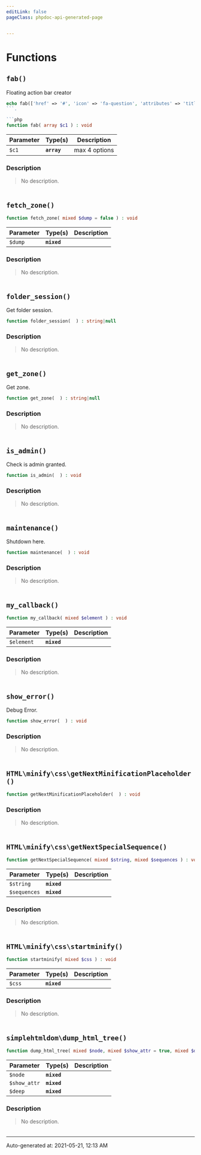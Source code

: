 ```yaml
---
editLink: false
pageClass: phpdoc-api-generated-page


---
```


# Functions

        
##  `fab()`    

Floating action bar creator
```php
echo fab(['href' => '#', 'icon' => 'fa-question', 'attributes' => 'title="#href" rel="nofollow"'], ['href' => '#user', 'icon' => 'fa-user', 'attributes' => 'title="#user" rel="nofollow"']);
```.

```php
function fab( array $c1 ) : void
```

| Parameter | Type(s) | Description |
|-----------|------|-------------|
| `$c1` | **`array`** | max 4 options |


### Description

> No description.

| | |
|:--------:| ----------- |


        
##  `fetch_zone()`    



```php
function fetch_zone( mixed $dump = false ) : void
```

| Parameter | Type(s) | Description |
|-----------|------|-------------|
| `$dump` <Badge text="optional" type="warn"/>| **`mixed`** |  |


### Description

> No description.

| | |
|:--------:| ----------- |


        
##  `folder_session()`    

Get folder session.

```php
function folder_session(  ) : string|null
```



### Description

> No description.

| | |
|:--------:| ----------- |


        
##  `get_zone()`    

Get zone.

```php
function get_zone(  ) : string|null
```



### Description

> No description.

| | |
|:--------:| ----------- |


        
##  `is_admin()`    

Check is admin granted.

```php
function is_admin(  ) : void
```



### Description

> No description.

| | |
|:--------:| ----------- |


        
##  `maintenance()`    

Shutdown here.

```php
function maintenance(  ) : void
```



### Description

> No description.

| | |
|:--------:| ----------- |


        
##  `my_callback()`    



```php
function my_callback( mixed $element ) : void
```

| Parameter | Type(s) | Description |
|-----------|------|-------------|
| `$element` | **`mixed`** |  |


### Description

> No description.

| | |
|:--------:| ----------- |


        
##  `show_error()`    

Debug Error.

```php
function show_error(  ) : void
```



### Description

> No description.

| | |
|:--------:| ----------- |


        
##  `HTML\minify\css\getNextMinificationPlaceholder()`    



```php
function getNextMinificationPlaceholder(  ) : void
```



### Description

> No description.

| | |
|:--------:| ----------- |


        
##  `HTML\minify\css\getNextSpecialSequence()`    



```php
function getNextSpecialSequence( mixed $string, mixed $sequences ) : void
```

| Parameter | Type(s) | Description |
|-----------|------|-------------|
| `$string` | **`mixed`** |  |
| `$sequences` | **`mixed`** |  |


### Description

> No description.

| | |
|:--------:| ----------- |


        
##  `HTML\minify\css\startminify()`    



```php
function startminify( mixed $css ) : void
```

| Parameter | Type(s) | Description |
|-----------|------|-------------|
| `$css` | **`mixed`** |  |


### Description

> No description.

| | |
|:--------:| ----------- |


        
##  `simplehtmldom\dump_html_tree()`    



```php
function dump_html_tree( mixed $node, mixed $show_attr = true, mixed $deep = 0 ) : void
```

| Parameter | Type(s) | Description |
|-----------|------|-------------|
| `$node` | **`mixed`** |  |
| `$show_attr` <Badge text="optional" type="warn"/>| **`mixed`** |  |
| `$deep` <Badge text="optional" type="warn"/>| **`mixed`** |  |


### Description

> No description.

| | |
|:--------:| ----------- |




--------

<div class="page-edit">
    <div class="last-updated">
        <span class="prefix">Auto-generated at: </span>
        <span class="time">2021-05-21, 12:13 AM</span>
    </div>
</div>


<style src="./.assets/normalization.css" scoped/>
